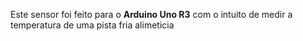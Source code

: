 Este sensor foi feito para o **Arduino Uno R3** com o intuito de medir a temperatura de uma pista fria alimeticia

